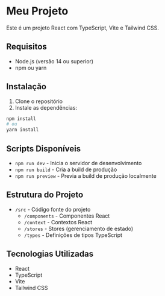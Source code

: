 # Meu Projeto

Este é um projeto React com TypeScript, Vite e Tailwind CSS.

## Requisitos

- Node.js (versão 14 ou superior)
- npm ou yarn

## Instalação

1. Clone o repositório
2. Instale as dependências:
```bash
npm install
# ou
yarn install
```

## Scripts Disponíveis

- `npm run dev` - Inicia o servidor de desenvolvimento
- `npm run build` - Cria a build de produção
- `npm run preview` - Previa a build de produção localmente

## Estrutura do Projeto

- `/src` - Código fonte do projeto
  - `/components` - Componentes React
  - `/context` - Contextos React
  - `/stores` - Stores (gerenciamento de estado)
  - `/types` - Definições de tipos TypeScript

## Tecnologias Utilizadas

- React
- TypeScript
- Vite
- Tailwind CSS 